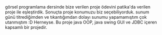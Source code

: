 görsel programlama dersinde bize verilen proje ödevini patika'da verilen proje ile eşleştirdik. Sonuçta proje konumuzu biz seçebiliyorduk. sunum günü titrediğimden ve tıkantığımdan dolayı sunumu yapamamıştım çok utanmıştım :D Herneyse. Bu proje java OOP, java swing GUI ve JDBC içeren kapsamlı bir projedir. 
